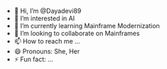 - 👋 Hi, I’m @Dayadevi89
- 👀 I’m interested in AI
- 🌱 I’m currently learning Mainframe Modernization
- 💞️ I’m looking to collaborate on Mainframes
- 📫 How to reach me ...
- 😄 Pronouns: She, Her
- ⚡ Fun fact: ...

<!---
Dayadevi89/Dayadevi89 is a ✨ special ✨ repository because its `README.md` (this file) appears on your GitHub profile.
You can click the Preview link to take a look at your changes.
--->
